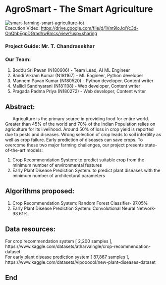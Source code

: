 # AgroSmart - The Smart Agriculture
![smart-farming-smart-agriculture-iot](https://github.com/BODDUSRIPAVAN/AgroSmart-The_Smart_Agriculture/assets/104664633/2574820f-c890-4ea5-a68e-93ebad70ff93)
<br>
Execution Video: https://drive.google.com/file/d/1Vm9loJqlYc3d-OnQhbEgpDGradhwBmcs/view?usp=sharing
<br>
<h3>Project Guide: Mr. T. Chandrasekhar</h3> 
<h3>Our Team:</h3>
<ol>
  <li>Boddu Sri Pavan (N180606) - Team Lead, AI ML Engineer</li>
  <li>Bandi Vikram Kumar (N181167) - ML Engineer, Python developer</li>
  <li>Mannem Pavan Kumar (N180520) - Python developer, Content writer</li>
  <li>Mallidi Sandhyarani (N181108) - Web developer, Content writer</li>
  <li>Pragada Padma Priya (N180272) - Web developer, Content writer</li>
</ol>
<h2> Abstract: </h2>
&nbsp;&nbsp;&nbsp;&nbsp;&nbsp; Agriculture is the primary source in providing food for entire world. Greater than 45% of the world and 70% of the Indian Population relies on agriculture for its livelihood. Around 50% of loss in crop yield is reported due to pests and diseases. Wrong selection of crop leads to soil infertility as well as crop failure. Early prediction of diseases can save crops. To overcome these two major farming challenges, our project presents state-of-the-art models:
<ol>
  <li>Crop Recommendation System: to predict suitable crop from the minimum number of environmental features</li>
 <li> Early Plant Disease Prediction System: to predict plant diseases with the minimum number of architectural parameters</li>
</ol>
<h2> Algorithms proposed: </h2>
<ol>
  <li>Crop Recommendation System: Random Forest Classifier- 97.05%</li>
 <li> Early Plant Disease Prediction System: Convolutional Neural Network- 93.61%.</li>
</ol>
<h2>Data resources:</h2>
For crop recommendation system [ 2,200 samples ], https://www.kaggle.com/datasets/atharvaingle/crop-recommendation-dataset<br/>
For early plant disease prediction system [ 87,867 samples ], https://www.kaggle.com/datasets/vipoooool/new-plant-diseases-dataset <br/>
<h2>End</h2>

